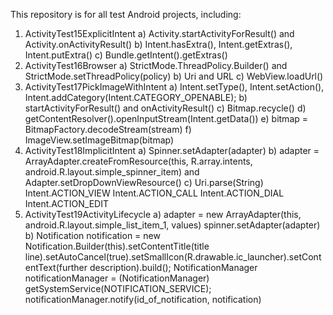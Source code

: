 This repository is for all test Android projects, including:
1) ActivityTest15ExplicitIntent
	a) Activity.startActivityForResult() and Activity.onActivityResult()
	b) Intent.hasExtra(), Intent.getExtras(), Intent.putExtra()
	c) Bundle.getIntent().getExtras()
2) ActivityTest16Browser
	a) StrictMode.ThreadPolicy.Builder() and StrictMode.setThreadPolicy(policy)
	b) Uri and URL
	c) WebView.loadUrl()
3) ActivityTest17PickImageWithIntent
	a) Intent.setType(), Intent.setAction(), Intent.addCategory(Intent.CATEGORY_OPENABLE);
	b) startActivityForResult() and onActivityResult()
	c) Bitmap.recycle()
	d) getContentResolver().openInputStream(Intent.getData())
	e) bitmap = BitmapFactory.decodeStream(stream)
	f) ImageView.setImageBitmap(bitmap)
4) ActivityTest18ImplicitIntent
	a) Spinner.setAdapter(adapter)
	b) adapter = ArrayAdapter.createFromResource(this, R.array.intents, android.R.layout.simple_spinner_item) and Adapter.setDropDownViewResource()
	c) Uri.parse(String) 
	Intent.ACTION_VIEW
	Intent.ACTION_CALL
	Intent.ACTION_DIAL
	Intent.ACTION_EDIT
5) ActivityTest19ActivityLifecycle
	a) adapter = new ArrayAdapter<String>(this, android.R.layout.simple_list_item_1, values)
	spinner.setAdapter(adapter)
	b) Notification notification
 = new Notification.Builder(this).setContentTitle(title line).setAutoCancel(true).setSmallIcon(R.drawable.ic_launcher).setContentText(further description).build();
	NotificationManager notificationManager = (NotificationManager) getSystemService(NOTIFICATION_SERVICE);
	notificationManager.notify(id_of_notification, notification)
